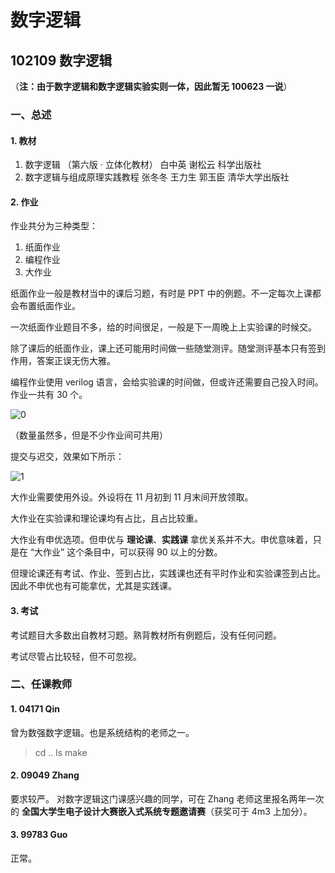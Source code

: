 # 数字逻辑

## 102109 数字逻辑

（**注：由于数字逻辑和数字逻辑实验实则一体，因此暂无 100623 一说**）

### 一、总述

#### 1. 教材

1. 数字逻辑 （第六版 · 立体化教材） 白中英 谢松云 科学出版社
2. 数字逻辑与组成原理实践教程 张冬冬 王力生 郭玉臣 清华大学出版社

#### 2. 作业

作业共分为三种类型：

1. 纸面作业
2. 编程作业
3. 大作业

纸面作业一般是教材当中的课后习题，有时是 PPT 中的例题。不一定每次上课都会布置纸面作业。

一次纸面作业题目不多，给的时间很足，一般是下一周晚上上实验课的时候交。

除了课后的纸面作业，课上还可能用时间做一些随堂测评。随堂测评基本只有签到作用，答案正误无伤大雅。

编程作业使用 verilog 语言，会给实验课的时间做，但或许还需要自己投入时间。作业一共有 30 个。

![0](./img/0.png)

（数量虽然多，但是不少作业间可共用）

提交与迟交，效果如下所示：

![1](./img/1.png)

大作业需要使用外设。外设将在 11 月初到 11 月末间开放领取。

大作业在实验课和理论课均有占比，且占比较重。

大作业有申优选项。但申优与 **理论课**、**实践课** 拿优关系并不大。申优意味着，只是在 “大作业” 这个条目中，可以获得 90 以上的分数。

但理论课还有考试、作业、签到占比，实践课也还有平时作业和实验课签到占比。因此不申优也有可能拿优，尤其是实践课。

#### 3. 考试

考试题目大多数出自教材习题。熟背教材所有例题后，没有任何问题。

考试尽管占比较轻，但不可忽视。

### 二、任课教师

#### 1. 04171 Qin

曾为数强数字逻辑。也是系统结构的老师之一。

> cd ..
> ls
> make

#### 2. 09049 Zhang

要求较严。
对数字逻辑这门课感兴趣的同学，可在 Zhang 老师这里报名两年一次的 **全国大学生电子设计大赛嵌入式系统专题邀请赛**（获奖可于 4m3 上加分）。

#### 3. 99783 Guo

正常。
